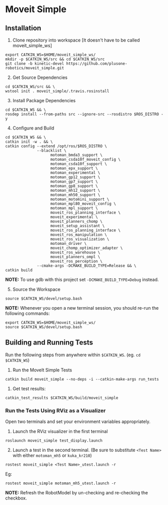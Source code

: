 # Moveit Simple

## Installation
1. Clone repository into workspace [It doesn't have to be called moveit_simple_ws]
```
export CATKIN_WS=$HOME/moveit_simple_ws/
mkdir -p $CATKIN_WS/src && cd $CATKIN_WS/src
git clone -b kinetic-devel https://github.com/plusone-robotics/moveit_simple.git
```

2. Get Source Dependencies
```
cd $CATKIN_WS/src && \
wstool init . moveit_simple/.travis.rosinstall
```

3. Install Package Dependencies
```
cd $CATKIN_WS && \
rosdep install --from-paths src --ignore-src --rosdistro $ROS_DISTRO -y
```
4. Configure and Build
```
cd $CATKIN_WS && \
catkin init -w . && \
catkin config --extend /opt/ros/$ROS_DISTRO \
              --blacklist \
                    motoman_bmda3_support \
                    motoman_csda10f_moveit_config \
                    motoman_csda10f_support \
                    motoman_epx_support \
                    motoman_experimental \
                    motoman_gp12_support \
                    motoman_gp7_support \
                    motoman_gp8_support \
                    motoman_mh12_support \
                    motoman_mh50_support \
                    motoman_motomini_support \
                    motoman_mpl80_moveit_config \
                    motoman_mpl_support \
                    moveit_ros_planning_interface \
                    moveit_experimental \
                    moveit_planners_chomp \
                    moveit_setup_assistant \
                    moveit_ros_planning_interface \
                    moveit_ros_manipulation \
                    moveit_ros_visualization \
                    motoman_driver \
                    moveit_chomp_optimizer_adapter \
                    moveit_ros_warehouse \
                    moveit_planners_ompl \
                    moveit_ros_perception \
              --cmake-args -DCMAKE_BUILD_TYPE=Release && \
catkin build
```
**NOTE:** To use gdb with this project set `-DCMAKE_BUILD_TYPE=Debug` instead.

5. Source the Workspace
```
source $CATKIN_WS/devel/setup.bash
```

**NOTE:** Whenever you open a new terminal session, you should re-run the following commands:

```
export CATKIN_WS=$HOME/moveit_simple_ws/
source $CATKIN_WS/devel/setup.bash
```

## Building and Running Tests

Run the following steps from anywhere within `$CATKIN_WS`. (eg. `cd $CATKIN_WS`)

1.  Run the MoveIt Simple Tests
```
catkin build moveit_simple --no-deps -i --catkin-make-args run_tests
```

1. Get test results:
```
catkin_test_results $CATKIN_WS/build/moveit_simple
```

### Run the Tests Using RViz as a Visualizer
Open two terminals and set your environment variables appropriately.

1. Launch the RViz visualizer in the first terminal
```
roslaunch moveit_simple test_display.launch
```

2. Launch a test in the second terminal. (Be sure to substitute `<Test Name>` with either `motoman_mh5` or `kuka_kr210`)
```
rostest moveit_simple <Test Name>_utest.launch -r
```

Eg:
```
rostest moveit_simple motoman_mh5_utest.launch -r
```

**NOTE:** Refresh the RobotModel by un-checking and re-checking the checkbox.
